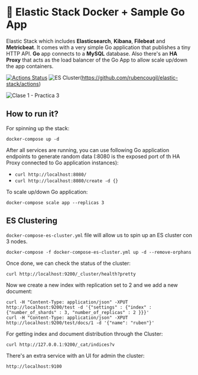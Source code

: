 # 📶 Elastic Stack Docker + Sample Go App

Elastic Stack which includes **Elasticsearch**, **Kibana**, **Filebeat** and **Metricbeat**. It comes with a very simple Go application that publishes a tiny HTTP API. **Go** app connects to a **MySQL** database. Also there's an **HA Proxy** that acts as the load balancer of the Go App to allow scale up/down the app containers.

[![Actions Status](https://github.com/rubencougil/elastic-stack/workflows/Build/badge.svg)](https://github.com/rubencougil/elastic-stack/actions)
![ES Cluster](https://github.com/rubencougil/elastic-stack/workflows/ES%20Cluster/badge.svg)(https://github.com/rubencougil/elastic-stack/actions)

![Clase 1 - Practica 3](https://user-images.githubusercontent.com/1073799/75154921-267be080-570f-11ea-8aeb-12c22d37b1c9.jpg)

## How to run it?

For spinning up the stack:

`docker-compose up -d` 

After all services are running, you can use following Go application endpoints to generate random data (:8080 is the exposed port of th HA Proxy connected to Go application instances):

* `curl http://localhost:8080/`
* `curl http://localhost:8080/create -d {}`


To scale up/down Go application:

`docker-compose scale app --replicas 3`

## ES Clustering

`docker-compose-es-cluster.yml` file will allow us to spin up an ES cluster con 3 nodes. 

```
docker-compose -f docker-compose-es-cluster.yml up -d --remove-orphans
```

Once done, we can check the status of the cluster:

```
curl http://localhost:9200/_cluster/health?pretty
```

Now we create a new index with replication set to 2 and we add a new document:

```
curl -H "Content-Type: application/json" -XPUT http://localhost:9200/test -d '{"settings" : {"index" : {"number_of_shards" : 3, "number_of_replicas" : 2 }}}'
curl -H "Content-Type: application/json" -XPUT http://localhost:9200/test/docs/1 -d '{"name": "ruben"}'
```

For getting index and document distribution through the Cluster:

```
curl http://127.0.0.1:9200/_cat/indices?v
```

There's an extra service with an UI for admin the cluster:

`http://localhost:9100`
